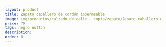 ```yaml
---
layout: product
title: Zapato caballero de cordón impermeable 
image: img/productos/calzado de calle - copia/zapato/Zapato caballero de cordón impermeable =75=negro notton.webp
price: 75
tags: negro notton
description: 
order: 0
---
```

